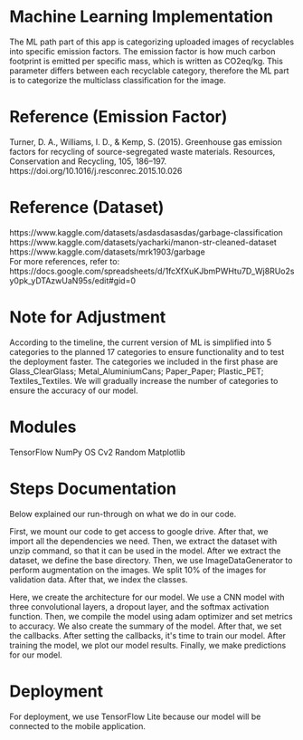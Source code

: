 <h1>Machine Learning Implementation</h1>
The ML path part of this app is categorizing uploaded images of recyclables into specific emission factors. The emission factor is how much carbon footprint is emitted per specific mass, which is written as CO2eq/kg. This parameter differs between each recyclable category, therefore the ML part is to categorize the multiclass classification for the image.

<h1>Reference (Emission Factor)</h1>
Turner, D. A., Williams, I. D., & Kemp, S. (2015). Greenhouse gas emission factors for recycling of source-segregated waste materials. Resources, Conservation and Recycling, 105, 186–197. https://doi.org/10.1016/j.resconrec.2015.10.026 
<h1>Reference (Dataset)</h1>
https://www.kaggle.com/datasets/asdasdasasdas/garbage-classification<br>
https://www.kaggle.com/datasets/yacharki/manon-str-cleaned-dataset<br>
https://www.kaggle.com/datasets/mrk1903/garbage<br>
For more references, refer to: https://docs.google.com/spreadsheets/d/1fcXfXuKJbmPWHtu7D_Wj8RUo2sy0pk_yDTAzwUaN95s/edit#gid=0

<h1>Note for Adjustment</h1>
According to the timeline, the current version of ML is simplified into 5 categories to the planned 17 categories to ensure functionality and to test the deployment faster. The categories we included in the first phase are Glass_ClearGlass; Metal_AluminiumCans; Paper_Paper; Plastic_PET; Textiles_Textiles.
We will gradually increase the number of categories to ensure the accuracy of our model.

<h1>Modules</h1>
TensorFlow
NumPy
OS
Cv2
Random
Matplotlib

<h1>Steps Documentation</h1>
Below explained our run-through on what we do in our code.

First, we mount our code to get access to google drive. After that, we import all the dependencies we need. Then, we extract the dataset with unzip command, so that it can be used in the model. After we extract the dataset, we define the base directory. Then, we use ImageDataGenerator to perform augmentation on the images. We split 10% of the images for validation data. After that, we index the classes.

Here, we create the architecture for our model. We use a CNN model with three convolutional layers, a dropout layer, and the softmax activation function. Then, we compile the model using adam optimizer and set metrics to accuracy. We also create the summary of the model. After that, we set the callbacks. After setting the callbacks, it's time to train our model. After training the model, we plot our model results. Finally, we make predictions for our model.

<h1>Deployment</h1>
For deployment, we use TensorFlow Lite because our model will be connected to the mobile application.

